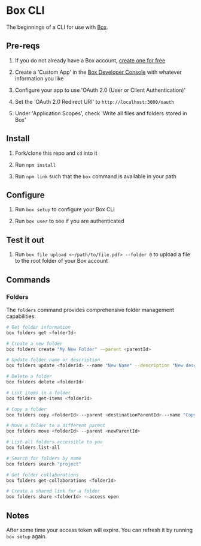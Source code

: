 # Box CLI

The beginnings of a CLI for use with [Box](https://box.com).

## Pre-reqs

1. If you do not already have a Box account, [create one for free](https://account.box.com/signup/personal?tc=annual)

1. Create a 'Custom App' in the [Box Developer Console](https://app.box.com/developers/console) with whatever information you like

2. Configure your app to use 'OAuth 2.0 (User or Client Authentication)'

3. Set the 'OAuth 2.0 Redirect URI' to `http://localhost:3000/oauth`

4. Under 'Application Scopes', check 'Write all files and folders stored in Box'

## Install

1. Fork/clone this repo and `cd` into it

2. Run `npm install`

3. Run `npm link` such that the `box` command is available in your path

## Configure

1. Run `box setup` to configure your Box CLI

2. Run `box user` to see if you are authenticated

## Test it out

1. Run `box file upload <~/path/to/file.pdf> --folder 0` to upload a file to the root folder of your Box account

## Commands

### Folders

The `folders` command provides comprehensive folder management capabilities:

```bash
# Get folder information
box folders get <folderId>

# Create a new folder
box folders create "My New Folder" --parent <parentId>

# Update folder name or description
box folders update <folderId> --name "New Name" --description "New description"

# Delete a folder
box folders delete <folderId>

# List items in a folder
box folders get-items <folderId>

# Copy a folder
box folders copy <folderId> --parent <destinationParentId> --name "Copy Name"

# Move a folder to a different parent
box folders move <folderId> --parent <newParentId>

# List all folders accessible to you
box folders list-all

# Search for folders by name
box folders search "project"

# Get folder collaborations
box folders get-collaborations <folderId>

# Create a shared link for a folder
box folders share <folderId> --access open
```

## Notes

After some time your access token will expire. You can refresh it by running `box setup` again.

